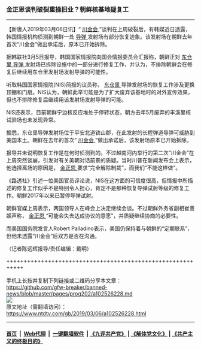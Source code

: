 ### 金正恩谈判破裂重操旧业？朝鲜核基地疑复工
------------------------

<div class="post_content">
 <p>
  【新唐人2019年03月06日讯】“
  <a href="https://www.ntdtv.com/gb/川金会.htm">
   川金会
  </a>
  ”谈判在上周破裂后，有韩媒近日透露，韩国情报机构侦测到朝鲜一处
  <a href="https://www.ntdtv.com/gb/导弹.htm">
   导弹
  </a>
  发射场有部分恢复迹象。该发射场在朝鲜去年首次“川金会”做出承诺后，原本已开始拆除。
 </p>
 <p>
  据韩联社3月5日报导，韩国国家情报院向国会情报委员会汇报称，朝鲜正对
  <a href="https://www.ntdtv.com/gb/东仓里.htm">
   东仓里
  </a>
  <a href="https://www.ntdtv.com/gb/导弹.htm">
   导弹
  </a>
  发射场已拆除设施中的一部分进行修复工作，并认为，不排除朝鲜会在修复后继续用东仓里发射场发射导弹的可能性。
 </p>
 <p>
  听取韩国国家情报院(NIS)简报的议员称，
  <a href="https://www.ntdtv.com/gb/东仓里.htm">
   东仓里
  </a>
  导弹发射场的恢复工作涉及更换顶棚和门扇。NIS认为，朝鲜此举可能是为了扩大废弃该基地时的对外宣传效果，但也不排除修复后继续用该发射场发射导弹的可能。
 </p>
 <p>
  NIS还表示，目前朝鲜宁边核反应堆处于停转状态，朝方去年5月废弃的丰溪里核试验场也未发现异常。
 </p>
 <p>
  据悉，东仓里导弹发射场位于平安北道铁山郡，在此发射的长程弹道导弹可威胁到美国本土。朝鲜在去年的首次“
  <a href="https://www.ntdtv.com/gb/川金会.htm">
   川金会
  </a>
  ”做出承诺后，该发射场原本已开始拆除。
 </p>
 <p>
  报导并未说明恢复工作是在何时侦测到的。不过越南河内举行的第二次“川金会”在上周突然谈崩，引发对有关美朝对话前景的质疑。当时川普在新闻发布会上表示，他选择离场的原因是，
  <a href="https://www.ntdtv.com/gb/金正恩.htm">
   金正恩
  </a>
  要求“完全解除制裁”，而我们“不能这样做”。
 </p>
 <p>
  《路透社》引述一位美国官员评论说，NIS在这方面的可信度很高，但情报中所描述的修复工作似乎不是特别令人担心，肯定不是那种恢复导弹试射等级的修复工作。朝鲜2017年以来已暂停导弹试射。
 </p>
 <p>
  朝鲜官媒上周表示，两国领导人在峰会上决定继续会谈。不过朝鲜外务省副相崔善姬声称，
  <a href="https://www.ntdtv.com/gb/金正恩.htm">
   金正恩
  </a>
  “可能会失去达成协议的意愿”，并质疑继续协商的必要性。
 </p>
 <p>
  而美国国务院发言人Robert Palladino表示，美国仍保持着与朝鲜的“定期联系”，但他未透露“川金会”后双方是否在沟通。
 </p>
 <p>
  （记者陈远辉报导/责任编辑：戴明）
 </p>
 <p>
 </p>
 <div class="single_ad">
 </div>
</div>

+++++++++++++++++++++++++++++++++++++++++++++++++++++++++++<br/><br/>
手机上长按并复制下列链接或二维码分享本文章：<br/>
https://github.com/gfw-breaker/banned-news/blob/master/pages/prog202/a102526228.md <br/>
<a href='https://github.com/gfw-breaker/banned-news/blob/master/pages/prog202/a102526228.md'><img src='https://github.com/gfw-breaker/banned-news/blob/master/pages/prog202/a102526228.md.png'/></a> <br/>
原文地址（需翻墙访问）：https://www.ntdtv.com/gb/2019/03/06/a102526228.html


------------------------
#### [首页](https://github.com/gfw-breaker/banned-news/blob/master/README.md) &nbsp;|&nbsp; [Web代理](https://github.com/labour-camp/helloworld) &nbsp;|&nbsp; [一键翻墙软件](https://github.com/gfw-breaker/nogfw/blob/master/README.md) &nbsp;| [《九评共产党》](https://github.com/gfw-breaker/9ping.md/blob/master/README.md#九评之一评共产党是什么) | [《解体党文化》](https://github.com/gfw-breaker/jtdwh.md/blob/master/README.md) | [《共产主义的终极目的》](https://github.com/gfw-breaker/gczydzjmd.md/blob/master/README.md)

